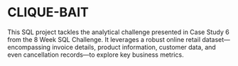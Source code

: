 # CLIQUE-BAIT
This SQL project tackles the analytical challenge presented in Case Study 6 from the 8 Week SQL Challenge. It leverages a robust online retail dataset—encompassing invoice details, product information, customer data, and even cancellation records—to explore key business metrics.
